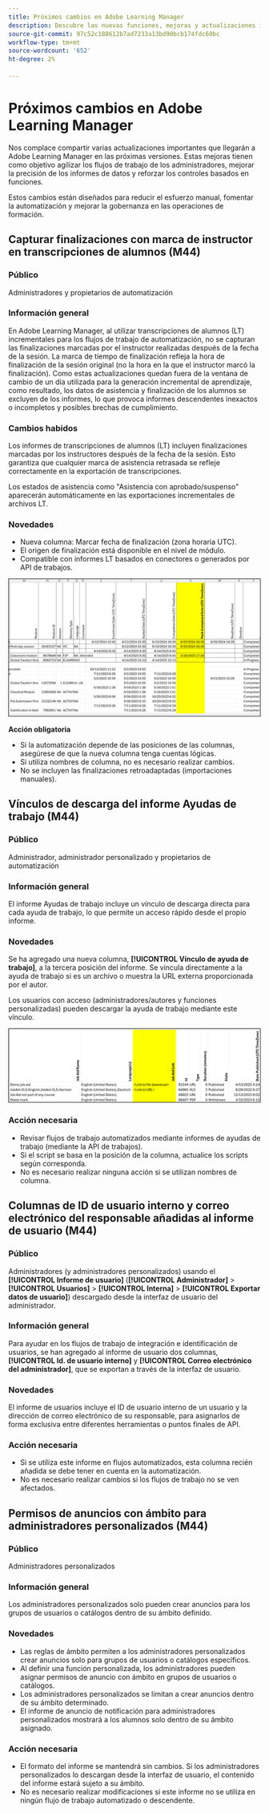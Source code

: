 ```yaml
---
title: Próximos cambios en Adobe Learning Manager
description: Descubre las nuevas funciones, mejoras y actualizaciones importantes que estarán disponibles próximamente en Adobe Learning Manager. Mantente informado de los cambios para poder planificar con antelación y aprovechar al máximo las mejoras más recientes.
source-git-commit: 97c52c188612b7ad7233a13bd90bcb174fdc60bc
workflow-type: tm+mt
source-wordcount: '652'
ht-degree: 2%

---
```



# Próximos cambios en Adobe Learning Manager

Nos complace compartir varias actualizaciones importantes que llegarán a Adobe Learning Manager en las próximas versiones. Estas mejoras tienen como objetivo agilizar los flujos de trabajo de los administradores, mejorar la precisión de los informes de datos y reforzar los controles basados en funciones.

Estos cambios están diseñados para reducir el esfuerzo manual, fomentar la automatización y mejorar la gobernanza en las operaciones de formación.

## Capturar finalizaciones con marca de instructor en transcripciones de alumnos (M44)

### Público

Administradores y propietarios de automatización

### Información general

En Adobe Learning Manager, al utilizar transcripciones de alumnos (LT) incrementales para los flujos de trabajo de automatización, no se capturan las finalizaciones marcadas por el instructor realizadas después de la fecha de la sesión. La marca de tiempo de finalización refleja la hora de finalización de la sesión original (no la hora en la que el instructor marcó la finalización). Como estas actualizaciones quedan fuera de la ventana de cambio de un día utilizada para la generación incremental de aprendizaje, como resultado, los datos de asistencia y finalización de los alumnos se excluyen de los informes, lo que provoca informes descendentes inexactos o incompletos y posibles brechas de cumplimiento.

### Cambios habidos

Los informes de transcripciones de alumnos (LT) incluyen finalizaciones marcadas por los instructores después de la fecha de la sesión. Esto garantiza que cualquier marca de asistencia retrasada se refleje correctamente en la exportación de transcripciones.

Los estados de asistencia como &quot;Asistencia con aprobado/suspenso&quot; aparecerán automáticamente en las exportaciones incrementales de archivos LT.

### Novedades

* Nueva columna: Marcar fecha de finalización (zona horaria UTC).
* El origen de finalización está disponible en el nivel de módulo.
* Compatible con informes LT basados en conectores o generados por API de trabajos.

![](assets/capture-instructor.png)

**Acción obligatoria**

* Si la automatización depende de las posiciones de las columnas, asegúrese de que la nueva columna tenga cuentas lógicas.
* Si utiliza nombres de columna, no es necesario realizar cambios.
* No se incluyen las finalizaciones retroadaptadas (importaciones manuales).

## Vínculos de descarga del informe Ayudas de trabajo (M44)

### Público

Administrador, administrador personalizado y propietarios de automatización

### Información general

El informe Ayudas de trabajo incluye un vínculo de descarga directa para cada ayuda de trabajo, lo que permite un acceso rápido desde el propio informe.

### Novedades

Se ha agregado una nueva columna, **[!UICONTROL Vínculo de ayuda de trabajo]**, a la tercera posición del informe. Se vincula directamente a la ayuda de trabajo si es un archivo o muestra la URL externa proporcionada por el autor.

Los usuarios con acceso (administradores/autores y funciones personalizadas) pueden descargar la ayuda de trabajo mediante este vínculo.

![](assets/download-links-for-job-aid.png)

### Acción necesaria

* Revisar flujos de trabajo automatizados mediante informes de ayudas de trabajo (mediante la API de trabajos).
* Si el script se basa en la posición de la columna, actualice los scripts según corresponda.
* No es necesario realizar ninguna acción si se utilizan nombres de columna.

## Columnas de ID de usuario interno y correo electrónico del responsable añadidas al informe de usuario (M44)

### Público

Administradores (y administradores personalizados) usando el **[!UICONTROL Informe de usuario]** (**[!UICONTROL Administrador]** > **[!UICONTROL Usuarios]** > **[!UICONTROL Interna]** > **[!UICONTROL Exportar datos de usuario]**) descargado desde la interfaz de usuario del administrador.

### Información general

Para ayudar en los flujos de trabajo de integración e identificación de usuarios, se han agregado al informe de usuario dos columnas, **[!UICONTROL Id. de usuario interno]** y **[!UICONTROL Correo electrónico del administrador]**, que se exportan a través de la interfaz de usuario.

### Novedades

El informe de usuarios incluye el ID de usuario interno de un usuario y la dirección de correo electrónico de su responsable, para asignarlos de forma exclusiva entre diferentes herramientas o puntos finales de API.

### Acción necesaria

* Si se utiliza este informe en flujos automatizados, esta columna recién añadida se debe tener en cuenta en la automatización.
* No es necesario realizar cambios si los flujos de trabajo no se ven afectados.

## Permisos de anuncios con ámbito para administradores personalizados (M44)

### Público

Administradores personalizados

### Información general

Los administradores personalizados solo pueden crear anuncios para los grupos de usuarios o catálogos dentro de su ámbito definido.

### Novedades

* Las reglas de ámbito permiten a los administradores personalizados crear anuncios solo para grupos de usuarios o catálogos específicos.
* Al definir una función personalizada, los administradores pueden asignar permisos de anuncio con ámbito en grupos de usuarios o catálogos.
* Los administradores personalizados se limitan a crear anuncios dentro de su ámbito determinado.
* El informe de anuncio de notificación para administradores personalizados mostrará a los alumnos solo dentro de su ámbito asignado.

### Acción necesaria

* El formato del informe se mantendrá sin cambios. Si los administradores personalizados lo descargan desde la interfaz de usuario, el contenido del informe estará sujeto a su ámbito.
* No es necesario realizar modificaciones si este informe no se utiliza en ningún flujo de trabajo automatizado o descendente.
